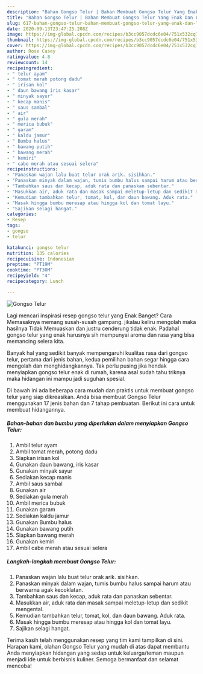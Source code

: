 ```yaml
---
description: "Bahan Gongso Telur | Bahan Membuat Gongso Telur Yang Enak Dan Lezat"
title: "Bahan Gongso Telur | Bahan Membuat Gongso Telur Yang Enak Dan Lezat"
slug: 617-bahan-gongso-telur-bahan-membuat-gongso-telur-yang-enak-dan-lezat
date: 2020-09-13T23:47:25.208Z
image: https://img-global.cpcdn.com/recipes/b3cc9057dcdc6e04/751x532cq70/gongso-telur-foto-resep-utama.jpg
thumbnail: https://img-global.cpcdn.com/recipes/b3cc9057dcdc6e04/751x532cq70/gongso-telur-foto-resep-utama.jpg
cover: https://img-global.cpcdn.com/recipes/b3cc9057dcdc6e04/751x532cq70/gongso-telur-foto-resep-utama.jpg
author: Rose Casey
ratingvalue: 4.8
reviewcount: 14
recipeingredient:
- " telur ayam"
- " tomat merah potong dadu"
- " irisan kol"
- " daun bawang iris kasar"
- " minyak sayur"
- " kecap manis"
- " saus sambal"
- " air"
- " gula merah"
- " merica bubuk"
- " garam"
- " kaldu jamur"
- " Bumbu halus"
- " bawang putih"
- " bawang merah"
- " kemiri"
- " cabe merah atau sesuai selera"
recipeinstructions:
- "Panaskan wajan lalu buat telur orak arik. sisihkan."
- "Panaskan minyak dalam wajan, tumis bumbu halus sampai harum atau berwarna agak kecoklatan."
- "Tambahkan saus dan kecap, aduk rata dan panaskan sebentar."
- "Masukkan air, aduk rata dan masak sampai meletup-letup dan sedikit mengental."
- "Kemudian tambahkan telur, tomat, kol, dan daun bawang. Aduk rata."
- "Masak hingga bumbu meresap atau hingga kol dan tomat layu."
- "Sajikan selagi hangat."
categories:
- Resep
tags:
- gongso
- telur

katakunci: gongso telur 
nutrition: 135 calories
recipecuisine: Indonesian
preptime: "PT19M"
cooktime: "PT30M"
recipeyield: "4"
recipecategory: Lunch

---
```



![Gongso Telur](https://img-global.cpcdn.com/recipes/b3cc9057dcdc6e04/751x532cq70/gongso-telur-foto-resep-utama.jpg)

Lagi mencari inspirasi resep gongso telur yang Enak Banget? Cara Memasaknya memang susah-susah gampang. jikalau keliru mengolah maka hasilnya Tidak Memuaskan dan justru cenderung tidak enak. Padahal gongso telur yang enak harusnya sih mempunyai aroma dan rasa yang bisa memancing selera kita.



Banyak hal yang sedikit banyak mempengaruhi kualitas rasa dari gongso telur, pertama dari jenis bahan, kedua pemilihan bahan segar hingga cara mengolah dan menghidangkannya. Tak perlu pusing jika hendak menyiapkan gongso telur enak di rumah, karena asal sudah tahu triknya maka hidangan ini mampu jadi suguhan spesial.


Di bawah ini ada beberapa cara mudah dan praktis untuk membuat gongso telur yang siap dikreasikan. Anda bisa membuat Gongso Telur menggunakan 17 jenis bahan dan 7 tahap pembuatan. Berikut ini cara untuk membuat hidangannya.

<!--inarticleads1-->

##### Bahan-bahan dan bumbu yang diperlukan dalam menyiapkan Gongso Telur:

1. Ambil  telur ayam
1. Ambil  tomat merah, potong dadu
1. Siapkan  irisan kol
1. Gunakan  daun bawang, iris kasar
1. Gunakan  minyak sayur
1. Sediakan  kecap manis
1. Ambil  saus sambal
1. Gunakan  air
1. Sediakan  gula merah
1. Ambil  merica bubuk
1. Gunakan  garam
1. Sediakan  kaldu jamur
1. Gunakan  Bumbu halus
1. Gunakan  bawang putih
1. Siapkan  bawang merah
1. Gunakan  kemiri
1. Ambil  cabe merah atau sesuai selera




<!--inarticleads2-->

##### Langkah-langkah membuat Gongso Telur:

1. Panaskan wajan lalu buat telur orak arik. sisihkan.
1. Panaskan minyak dalam wajan, tumis bumbu halus sampai harum atau berwarna agak kecoklatan.
1. Tambahkan saus dan kecap, aduk rata dan panaskan sebentar.
1. Masukkan air, aduk rata dan masak sampai meletup-letup dan sedikit mengental.
1. Kemudian tambahkan telur, tomat, kol, dan daun bawang. Aduk rata.
1. Masak hingga bumbu meresap atau hingga kol dan tomat layu.
1. Sajikan selagi hangat.




Terima kasih telah menggunakan resep yang tim kami tampilkan di sini. Harapan kami, olahan Gongso Telur yang mudah di atas dapat membantu Anda menyiapkan hidangan yang sedap untuk keluarga/teman maupun menjadi ide untuk berbisnis kuliner. Semoga bermanfaat dan selamat mencoba!
